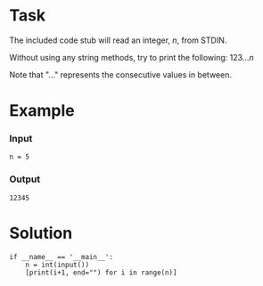 # Task
The included code stub will read an integer, $n$, from STDIN.

Without using any string methods, try to print the following:
$123...n$

Note that "$...$" represents the consecutive values in between.

# Example
### Input
```
n = 5
```
### Output
```
12345
```
# Solution

```
if __name__ == '__main__':
    n = int(input())
    [print(i+1, end="") for i in range(n)] 
```
